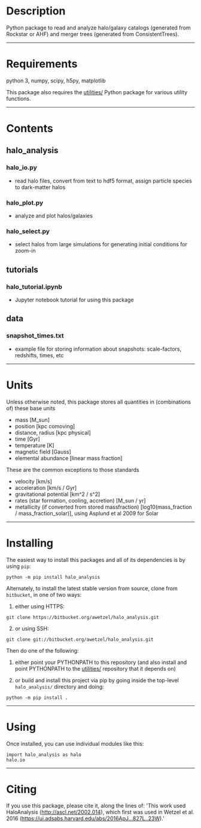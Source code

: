 # Description

Python package to read and analyze halo/galaxy catalogs (generated from Rockstar or AHF) and merger trees (generated from ConsistentTrees).


---
# Requirements

python 3, numpy, scipy, h5py, matplotlib

This package also requires the [utilities/](https://bitbucket.org/awetzel/utilities) Python package for various utility functions.


---
# Contents

## halo_analysis

### halo_io.py
* read halo files, convert from text to hdf5 format, assign particle species to dark-matter halos

### halo_plot.py
* analyze and plot halos/galaxies

### halo_select.py
* select halos from large simulations for generating initial conditions for zoom-in


## tutorials

### halo_tutorial.ipynb
* Jupyter notebook tutorial for using this package


## data

### snapshot_times.txt
* example file for storing information about snapshots: scale-factors, redshifts, times, etc


---
# Units

Unless otherwise noted, this package stores all quantities in (combinations of) these base units

* mass [M_sun]
* position [kpc comoving]
* distance, radius [kpc physical]
* time [Gyr]
* temperature [K]
* magnetic field [Gauss]
* elemental abundance [linear mass fraction]

These are the common exceptions to those standards

* velocity [km/s]
* acceleration [km/s / Gyr]
* gravitational potential [km^2 / s^2]
* rates (star formation, cooling, accretion) [M_sun / yr]
* metallicity (if converted from stored massfraction) [log10(mass_fraction / mass_fraction_solar)], using Asplund et al 2009 for Solar


---
# Installing

The easiest way to install this packages and all of its dependencies is by using `pip`:

```
python -m pip install halo_analysis
```

Alternately, to install the latest stable version from source, clone from `bitbucket`, in one of two ways:

1) either using HTTPS:

```
git clone https://bitbucket.org/awetzel/halo_analysis.git
```

2) or using SSH:

```
git clone git://bitbucket.org/awetzel/halo_analysis.git
``` 

Then do one of the following:

1) either point your PYTHONPATH to this repository (and also install and point PYTHONPATH to the [utilities/](https://bitbucket.org/awetzel/utilities) repository that it depends on)

2) or build and install this project via pip by going inside the top-level `halo_analysis/` directory and doing:

```
python -m pip install .
```


---
# Using

Once installed, you can use individual modules like this:

```
import halo_analysis as halo
halo.io
```


---
# Citing

If you use this package, please cite it, along the lines of: 'This work used HaloAnalysis (http://ascl.net/2002.014), which first was used in Wetzel et al. 2016 (https://ui.adsabs.harvard.edu/abs/2016ApJ...827L..23W).'
